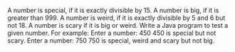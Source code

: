 A number is special, if it is exactly divisible by 15. A number is big, if it is greater than 999.
A number is weird, if it is exactly divisible by 5 and 6 but not 18. A number is scary if it is big or
weird. Write a Java program to test a given number. For example:
Enter a number: 450
450 is special but not scary.
Enter a number: 750
750 is special, weird and scary but not big.
